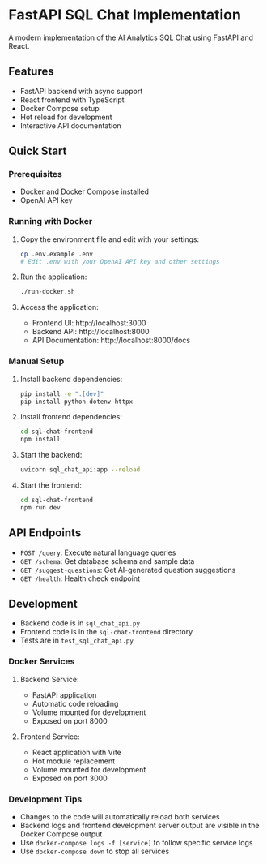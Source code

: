 # FastAPI SQL Chat Implementation

A modern implementation of the AI Analytics SQL Chat using FastAPI and React.

## Features

- FastAPI backend with async support
- React frontend with TypeScript
- Docker Compose setup
- Hot reload for development
- Interactive API documentation

## Quick Start

### Prerequisites

- Docker and Docker Compose installed
- OpenAI API key

### Running with Docker

1. Copy the environment file and edit with your settings:
   ```bash
   cp .env.example .env
   # Edit .env with your OpenAI API key and other settings
   ```

2. Run the application:
   ```bash
   ./run-docker.sh
   ```

3. Access the application:
   - Frontend UI: http://localhost:3000
   - Backend API: http://localhost:8000
   - API Documentation: http://localhost:8000/docs

### Manual Setup

1. Install backend dependencies:
   ```bash
   pip install -e ".[dev]"
   pip install python-dotenv httpx
   ```

2. Install frontend dependencies:
   ```bash
   cd sql-chat-frontend
   npm install
   ```

3. Start the backend:
   ```bash
   uvicorn sql_chat_api:app --reload
   ```

4. Start the frontend:
   ```bash
   cd sql-chat-frontend
   npm run dev
   ```

## API Endpoints

- `POST /query`: Execute natural language queries
- `GET /schema`: Get database schema and sample data
- `GET /suggest-questions`: Get AI-generated question suggestions
- `GET /health`: Health check endpoint

## Development

- Backend code is in `sql_chat_api.py`
- Frontend code is in the `sql-chat-frontend` directory
- Tests are in `test_sql_chat_api.py`

### Docker Services

1. Backend Service:
   - FastAPI application
   - Automatic code reloading
   - Volume mounted for development
   - Exposed on port 8000

2. Frontend Service:
   - React application with Vite
   - Hot module replacement
   - Volume mounted for development
   - Exposed on port 3000

### Development Tips

- Changes to the code will automatically reload both services
- Backend logs and frontend development server output are visible in the Docker Compose output
- Use `docker-compose logs -f [service]` to follow specific service logs
- Use `docker-compose down` to stop all services
